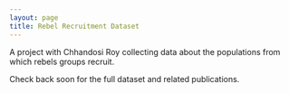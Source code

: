 ```yaml
---
layout: page
title: Rebel Recruitment Dataset
---
```



A project with Chhandosi Roy collecting data about the populations from which rebels groups recruit.

Check back soon for the full dataset and related publications.
